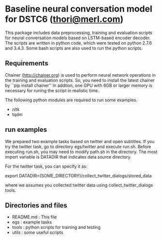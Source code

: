 # Baseline neural conversation model for DSTC6 (thori@merl.com)

This package includes data preprocessing, training and evaluation scripts
for neural conversation models based on LSTM-based encoder decoder.
The scripts are written in python code, which were tested on python 2.7.6 and 3.4.3.
Some bash scripts are also used to run the python scripts.

## Requirements
Chainer (http://chainer.org) is used to perform neural network operations 
in the training and evaluation scripts.
So, you need to install the latest chainer by ``pip install chainer''
In addtion, one GPU with 6GB or larger memory is necessary for runing 
the script in realistic time.

The following python modules are required to run some examples.
- nltk
- tqdm

## run examples
We prepared two example tasks based on twitter and open subtitles.
If you try the twitter task, go to directory egs/twitter and execute run.sh.
Before executing run.sh, you may need to modify path.sh in the directory.
The most import variable is DATADIR that indicates data source directory.

For the twitter task, you can specify it as:

export DATADIR=(SOME_DIRECTORY)/collect_twitter_dialogs/stored_data

where we assumes you collected twitter data using collect_twitter_dialogs
tools.

## Directories and files
- README.md : This file
- egs : example tasks
- tools : python scripts for training and testing
- utils : some useful scripts

